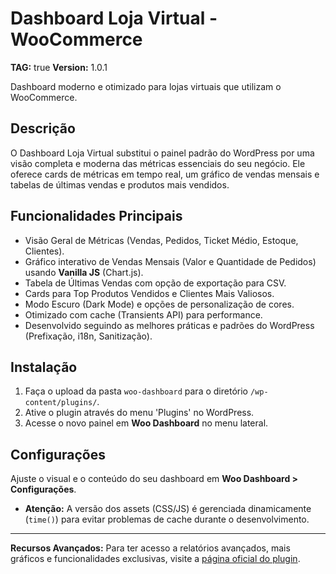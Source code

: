 # Dashboard Loja Virtual - WooCommerce

**TAG:** true
**Version:** 1.0.1

Dashboard moderno e otimizado para lojas virtuais que utilizam o WooCommerce.

## Descrição

O Dashboard Loja Virtual substitui o painel padrão do WordPress por uma visão completa e moderna das métricas essenciais do seu negócio. Ele oferece cards de métricas em tempo real, um gráfico de vendas mensais e tabelas de últimas vendas e produtos mais vendidos.

## Funcionalidades Principais

* Visão Geral de Métricas (Vendas, Pedidos, Ticket Médio, Estoque, Clientes).
* Gráfico interativo de Vendas Mensais (Valor e Quantidade de Pedidos) usando **Vanilla JS** (Chart.js).
* Tabela de Últimas Vendas com opção de exportação para CSV.
* Cards para Top Produtos Vendidos e Clientes Mais Valiosos.
* Modo Escuro (Dark Mode) e opções de personalização de cores.
* Otimizado com cache (Transients API) para performance.
* Desenvolvido seguindo as melhores práticas e padrões do WordPress (Prefixação, i18n, Sanitização).

## Instalação

1.  Faça o upload da pasta `woo-dashboard` para o diretório `/wp-content/plugins/`.
2.  Ative o plugin através do menu 'Plugins' no WordPress.
3.  Acesse o novo painel em **Woo Dashboard** no menu lateral.

## Configurações

Ajuste o visual e o conteúdo do seu dashboard em **Woo Dashboard > Configurações**.
* **Atenção:** A versão dos assets (CSS/JS) é gerenciada dinamicamente (`time()`) para evitar problemas de cache durante o desenvolvimento.

---
**Recursos Avançados:** Para ter acesso a relatórios avançados, mais gráficos e funcionalidades exclusivas, visite a [página oficial do plugin](https://wpmasters.com.br).
